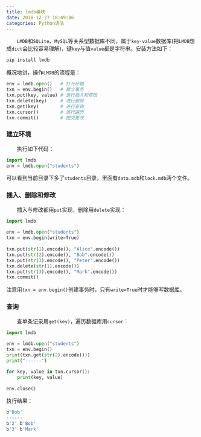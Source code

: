 ```yaml
---
title: lmdb模块
date: 2018-12-27 18:49:06
categories: Python语法
---
```

&emsp;&emsp;`LMDB`和`SQLite`、`MySQL`等关系型数据库不同，属于`key-value`数据库(把`LMDB`想成`dict`会比较容易理解)，键`key`与值`value`都是字符串。安装方法如下：

``` bash
pip install lmdb
```

概况地讲，操作`LMDB`的流程是：

``` python
env = lmdb.open()   # 打开环境
txn = env.begin()   # 建立事务
txn.put(key, value) # 进行插入和修改
txn.delete(key)     # 进行删除
txn.get(key)        # 进行查询
txn.cursor()        # 进行遍历
txn.commit()        # 提交更改
```

### 建立环境

&emsp;&emsp;执行如下代码：

``` python
import lmdb
env = lmdb.open("students")
```

可以看到当前目录下多了`students`目录，里面有`data.mdb`和`lock.mdb`两个文件。

### 插入、删除和修改

&emsp;&emsp;插入与修改都用`put`实现，删除用`delete`实现：

``` python
import lmdb
​
env = lmdb.open("students")
txn = env.begin(write=True)
​
txn.put(str(1).encode(), "Alice".encode())
txn.put(str(2).encode(), "Bob".encode())
txn.put(str(3).encode(), "Peter".encode())
txn.delete(str(1).encode())
txn.put(str(3).encode(), "Mark".encode())
txn.commit()
```

注意用`txn = env.begin()`创建事务时，只有`write=True`时才能够写数据库。

### 查询

&emsp;&emsp;查单条记录用`get(key)`，遍历数据库用`cursor`：

``` python
import lmdb
​
env = lmdb.open("students")
txn = env.begin()
print(txn.get(str(2).encode()))
print("------")

for key, value in txn.cursor():
    print(key, value)
​
env.close()
```

执行结果：

``` bash
b'Bob'
------
b'2' b'Bob'
b'3' b'Mark'
```